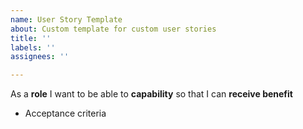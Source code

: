 ```yaml
---
name: User Story Template
about: Custom template for custom user stories
title: ''
labels: ''
assignees: ''

---
```


As a **role** I want to be able to **capability** so that I can **receive benefit**

- Acceptance criteria
